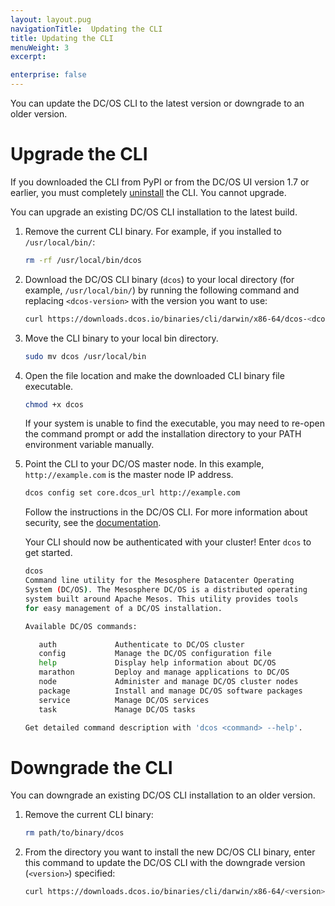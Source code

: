 ```yaml
---
layout: layout.pug
navigationTitle:  Updating the CLI
title: Updating the CLI
menuWeight: 3
excerpt:

enterprise: false
---
```


<!-- This source repo for this topic is https://github.com/dcos/dcos-docs -->

You can update the DC/OS CLI to the latest version or downgrade to an older version.

# <a name="upgrade"></a>Upgrade the CLI

If you downloaded the CLI from PyPI or from the DC/OS UI version 1.7 or earlier, you must completely [uninstall](/1.9/cli/uninstall/) the CLI. You cannot upgrade. 

You can upgrade an existing DC/OS CLI installation to the latest build.

1. Remove the current CLI binary. For example, if you installed to `/usr/local/bin/`:
                                   
    ```bash
    rm -rf /usr/local/bin/dcos
    ```

1. Download the DC/OS CLI binary (`dcos`) to your local directory (for example, `/usr/local/bin/`) by running the following command and replacing `<dcos-version>` with the version you want to use:
    
    ```bash
    curl https://downloads.dcos.io/binaries/cli/darwin/x86-64/dcos-<dcos-version>/dcos -o dcos
    ```

1.  Move the CLI binary to your local bin directory.

    ```bash
    sudo mv dcos /usr/local/bin
    ```

1. Open the file location and make the downloaded CLI binary file executable. 
    
    ```bash
    chmod +x dcos
    ```
   
    If your system is unable to find the executable, you may need to re-open the command prompt or add the installation directory to your PATH environment variable manually.

1. Point the CLI to your DC/OS master node. In this example, `http://example.com` is the master node IP address.
    
    ```bash
    dcos config set core.dcos_url http://example.com
    ```

    Follow the instructions in the DC/OS CLI. For more information about security, see the [documentation](/1.9/security/ent/).
    
    Your CLI should now be authenticated with your cluster! Enter `dcos` to get started.

    ```bash
    dcos
    Command line utility for the Mesosphere Datacenter Operating
    System (DC/OS). The Mesosphere DC/OS is a distributed operating
    system built around Apache Mesos. This utility provides tools
    for easy management of a DC/OS installation.

    Available DC/OS commands:

       auth           	Authenticate to DC/OS cluster
       config         	Manage the DC/OS configuration file
       help           	Display help information about DC/OS
       marathon       	Deploy and manage applications to DC/OS
       node           	Administer and manage DC/OS cluster nodes
       package        	Install and manage DC/OS software packages
       service        	Manage DC/OS services
       task           	Manage DC/OS tasks

    Get detailed command description with 'dcos <command> --help'.
    ```

# <a name="downgrade"></a>Downgrade the CLI

You can downgrade an existing DC/OS CLI installation to an older version.

1. Remove the current CLI binary:

    ```bash
    rm path/to/binary/dcos
    ```

1. From the directory you want to install the new DC/OS CLI binary, enter this command to update the DC/OS CLI with the downgrade version (`<version>`) specified:
    
    ```bash
    curl https://downloads.dcos.io/binaries/cli/darwin/x86-64/<version>/dcos
    ```
